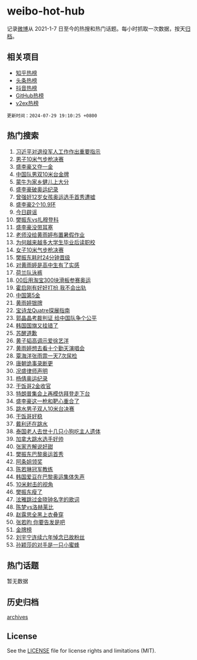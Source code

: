 # weibo-hot-hub

记录[微博](https://www.weibo.com)从 2021-1-7 日至今的热搜和热门话题。每小时抓取一次数据，按天[归档](archives)。

## 相关项目

- [知乎热榜](https://github.com/lonnyzhang423/zhihu-hot-hub)
- [头条热榜](https://github.com/lonnyzhang423/toutiao-hot-hub)
- [抖音热榜](https://github.com/lonnyzhang423/douyin-hot-hub)
- [GitHub热榜](https://github.com/lonnyzhang423/github-hot-hub)
- [v2ex热榜](https://github.com/lonnyzhang423/v2ex-hot-hub)


`更新时间：2024-07-29 19:10:25 +0800`

## 热门搜索

1. [习近平对退役军人工作作出重要指示](https://m.weibo.cn/search?containerid=100103type%3D1%26t%3D10%26q%3D%23%E4%B9%A0%E8%BF%91%E5%B9%B3%E5%AF%B9%E9%80%80%E5%BD%B9%E5%86%9B%E4%BA%BA%E5%B7%A5%E4%BD%9C%E4%BD%9C%E5%87%BA%E9%87%8D%E8%A6%81%E6%8C%87%E7%A4%BA%23&stream_entry_id=51&isnewpage=1&extparam=seat%3D1%26stream_entry_id%3D51%26c_type%3D51%26q%3D%2523%25E4%25B9%25A0%25E8%25BF%2591%25E5%25B9%25B3%25E5%25AF%25B9%25E9%2580%2580%25E5%25BD%25B9%25E5%2586%259B%25E4%25BA%25BA%25E5%25B7%25A5%25E4%25BD%259C%25E4%25BD%259C%25E5%2587%25BA%25E9%2587%258D%25E8%25A6%2581%25E6%258C%2587%25E7%25A4%25BA%2523%26cate%3D10103%26dgr%3D0%26pos%3D0%26filter_type%3Drealtimehot%26display_time%3D1722251424%26pre_seqid%3D172225142423101449372)
1. [男子10米气步枪决赛](https://m.weibo.cn/search?containerid=100103type%3D1%26t%3D10%26q%3D%23%E7%94%B7%E5%AD%9010%E7%B1%B3%E6%B0%94%E6%AD%A5%E6%9E%AA%E5%86%B3%E8%B5%9B%23&stream_entry_id=31&isnewpage=1&extparam=seat%3D1%26c_type%3D31%26cate%3D5001%26pos%3D0%26stream_entry_id%3D31%26realpos%3D1%26filter_type%3Drealtimehot%26q%3D%2523%25E7%2594%25B7%25E5%25AD%259010%25E7%25B1%25B3%25E6%25B0%2594%25E6%25AD%25A5%25E6%259E%25AA%25E5%2586%25B3%25E8%25B5%259B%2523%26flag%3D4%26dgr%3D0%26band_rank%3D1%26lcate%3D5001%26display_time%3D1722251424%26pre_seqid%3D172225142423101449372)
1. [盛李豪又夺一金](https://m.weibo.cn/search?containerid=100103type%3D1%26t%3D10%26q%3D%23%E7%9B%9B%E6%9D%8E%E8%B1%AA%E5%8F%88%E5%A4%BA%E4%B8%80%E9%87%91%23&stream_entry_id=31&isnewpage=1&extparam=seat%3D1%26c_type%3D31%26cate%3D5001%26pos%3D1%26stream_entry_id%3D31%26realpos%3D2%26filter_type%3Drealtimehot%26q%3D%2523%25E7%259B%259B%25E6%259D%258E%25E8%25B1%25AA%25E5%258F%2588%25E5%25A4%25BA%25E4%25B8%2580%25E9%2587%2591%2523%26flag%3D4%26dgr%3D0%26band_rank%3D2%26lcate%3D5001%26display_time%3D1722251424%26pre_seqid%3D172225142423101449372)
1. [中国队男双10米台金牌](https://m.weibo.cn/search?containerid=100103type%3D1%26t%3D10%26q%3D%23%E4%B8%AD%E5%9B%BD%E9%98%9F%E7%94%B7%E5%8F%8C10%E7%B1%B3%E5%8F%B0%E9%87%91%E7%89%8C%23&stream_entry_id=31&isnewpage=1&extparam=seat%3D1%26c_type%3D31%26cate%3D5001%26pos%3D2%26stream_entry_id%3D31%26realpos%3D3%26filter_type%3Drealtimehot%26q%3D%2523%25E4%25B8%25AD%25E5%259B%25BD%25E9%2598%259F%25E7%2594%25B7%25E5%258F%258C10%25E7%25B1%25B3%25E5%258F%25B0%25E9%2587%2591%25E7%2589%258C%2523%26flag%3D1%26dgr%3D0%26band_rank%3D3%26lcate%3D5001%26display_time%3D1722251424%26pre_seqid%3D172225142423101449372)
1. [蒙牛为家乡健儿上大分](https://m.weibo.cn/search?containerid=100103type%3D1%26t%3D10%26q%3D%23%E8%92%99%E7%89%9B%E4%B8%BA%E5%AE%B6%E4%B9%A1%E5%81%A5%E5%84%BF%E4%B8%8A%E5%A4%A7%E5%88%86%23&stream_entry_id=31&isnewpage=1&extparam=seat%3D1%26c_type%3D31%26topic_ad%3D1%26cate%3D5001%26pos%3D3%26stream_entry_id%3D31%26lcate%3D5001%26adid%3D248453%26q%3D%2523%25E8%2592%2599%25E7%2589%259B%25E4%25B8%25BA%25E5%25AE%25B6%25E4%25B9%25A1%25E5%2581%25A5%25E5%2584%25BF%25E4%25B8%258A%25E5%25A4%25A7%25E5%2588%2586%2523%26is_ad_pos%3D1%26dgr%3D0%26band_rank%3D4%26filter_type%3Drealtimehot%26display_time%3D1722251424%26pre_seqid%3D172225142423101449372)
1. [盛李豪破奥运纪录](https://m.weibo.cn/search?containerid=100103type%3D1%26t%3D10%26q%3D%23%E7%9B%9B%E6%9D%8E%E8%B1%AA%E7%A0%B4%E5%A5%A5%E8%BF%90%E7%BA%AA%E5%BD%95%23&stream_entry_id=31&isnewpage=1&extparam=seat%3D1%26c_type%3D31%26cate%3D5001%26pos%3D4%26stream_entry_id%3D31%26realpos%3D4%26filter_type%3Drealtimehot%26q%3D%2523%25E7%259B%259B%25E6%259D%258E%25E8%25B1%25AA%25E7%25A0%25B4%25E5%25A5%25A5%25E8%25BF%2590%25E7%25BA%25AA%25E5%25BD%2595%2523%26flag%3D1%26dgr%3D0%26band_rank%3D4%26lcate%3D5001%26display_time%3D1722251424%26pre_seqid%3D172225142423101449372)
1. [曾强奸12岁女孩奥运选手首秀遭嘘](https://m.weibo.cn/search?containerid=100103type%3D1%26t%3D10%26q%3D%23%E6%9B%BE%E5%BC%BA%E5%A5%B812%E5%B2%81%E5%A5%B3%E5%AD%A9%E5%A5%A5%E8%BF%90%E9%80%89%E6%89%8B%E9%A6%96%E7%A7%80%E9%81%AD%E5%98%98%23&stream_entry_id=31&isnewpage=1&extparam=seat%3D1%26c_type%3D31%26cate%3D5001%26pos%3D5%26stream_entry_id%3D31%26realpos%3D5%26filter_type%3Drealtimehot%26q%3D%2523%25E6%259B%25BE%25E5%25BC%25BA%25E5%25A5%25B812%25E5%25B2%2581%25E5%25A5%25B3%25E5%25AD%25A9%25E5%25A5%25A5%25E8%25BF%2590%25E9%2580%2589%25E6%2589%258B%25E9%25A6%2596%25E7%25A7%2580%25E9%2581%25AD%25E5%2598%2598%2523%26flag%3D1%26dgr%3D0%26band_rank%3D5%26lcate%3D5001%26display_time%3D1722251424%26pre_seqid%3D172225142423101449372)
1. [盛李豪2个10.9环](https://m.weibo.cn/search?containerid=100103type%3D1%26t%3D10%26q%3D%23%E7%9B%9B%E6%9D%8E%E8%B1%AA2%E4%B8%AA10.9%E7%8E%AF%23&stream_entry_id=31&isnewpage=1&extparam=seat%3D1%26c_type%3D31%26cate%3D5001%26pos%3D6%26stream_entry_id%3D31%26realpos%3D6%26filter_type%3Drealtimehot%26q%3D%2523%25E7%259B%259B%25E6%259D%258E%25E8%25B1%25AA2%25E4%25B8%25AA10.9%25E7%258E%25AF%2523%26flag%3D1%26dgr%3D0%26band_rank%3D6%26lcate%3D5001%26display_time%3D1722251424%26pre_seqid%3D172225142423101449372)
1. [今日辟谣](https://m.weibo.cn/search?containerid=100103type%3D1%26t%3D10%26q%3D%23%E4%BB%8A%E6%97%A5%E8%BE%9F%E8%B0%A3%23&stream_entry_id=31&isnewpage=1&extparam=seat%3D1%26c_type%3D31%26cate%3D5001%26pos%3D7%26stream_entry_id%3D31%26lcate%3D5001%26adid%3D248502%26q%3D%2523%25E4%25BB%258A%25E6%2597%25A5%25E8%25BE%259F%25E8%25B0%25A3%2523%26is_ad_pos%3D1%26dgr%3D0%26band_rank%3D7%26filter_type%3Drealtimehot%26display_time%3D1722251424%26pre_seqid%3D172225142423101449372)
1. [樊振东vs扎穆登科](https://m.weibo.cn/search?containerid=100103type%3D1%26t%3D10%26q%3D%23%E6%A8%8A%E6%8C%AF%E4%B8%9Cvs%E6%89%8E%E7%A9%86%E7%99%BB%E7%A7%91%23&stream_entry_id=31&isnewpage=1&extparam=seat%3D1%26c_type%3D31%26cate%3D5001%26pos%3D8%26stream_entry_id%3D31%26realpos%3D7%26filter_type%3Drealtimehot%26q%3D%2523%25E6%25A8%258A%25E6%258C%25AF%25E4%25B8%259Cvs%25E6%2589%258E%25E7%25A9%2586%25E7%2599%25BB%25E7%25A7%2591%2523%26flag%3D1%26dgr%3D0%26band_rank%3D7%26lcate%3D5001%26display_time%3D1722251424%26pre_seqid%3D172225142423101449372)
1. [盛李豪没带耳塞](https://m.weibo.cn/search?containerid=100103type%3D1%26t%3D10%26q%3D%23%E7%9B%9B%E6%9D%8E%E8%B1%AA%E6%B2%A1%E5%B8%A6%E8%80%B3%E5%A1%9E%23&stream_entry_id=31&isnewpage=1&extparam=seat%3D1%26c_type%3D31%26cate%3D5001%26pos%3D9%26stream_entry_id%3D31%26realpos%3D8%26filter_type%3Drealtimehot%26q%3D%2523%25E7%259B%259B%25E6%259D%258E%25E8%25B1%25AA%25E6%25B2%25A1%25E5%25B8%25A6%25E8%2580%25B3%25E5%25A1%259E%2523%26flag%3D1%26dgr%3D0%26band_rank%3D8%26lcate%3D5001%26display_time%3D1722251424%26pre_seqid%3D172225142423101449372)
1. [老师没给黄雨婷布置暑假作业](https://m.weibo.cn/search?containerid=100103type%3D1%26t%3D10%26q%3D%23%E8%80%81%E5%B8%88%E6%B2%A1%E7%BB%99%E9%BB%84%E9%9B%A8%E5%A9%B7%E5%B8%83%E7%BD%AE%E6%9A%91%E5%81%87%E4%BD%9C%E4%B8%9A%23&stream_entry_id=31&isnewpage=1&extparam=seat%3D1%26c_type%3D31%26cate%3D5001%26pos%3D10%26stream_entry_id%3D31%26realpos%3D9%26filter_type%3Drealtimehot%26q%3D%2523%25E8%2580%2581%25E5%25B8%2588%25E6%25B2%25A1%25E7%25BB%2599%25E9%25BB%2584%25E9%259B%25A8%25E5%25A9%25B7%25E5%25B8%2583%25E7%25BD%25AE%25E6%259A%2591%25E5%2581%2587%25E4%25BD%259C%25E4%25B8%259A%2523%26flag%3D1%26dgr%3D0%26band_rank%3D9%26lcate%3D5001%26display_time%3D1722251424%26pre_seqid%3D172225142423101449372)
1. [为何越来越多大学生毕业后读职校](https://m.weibo.cn/search?containerid=100103type%3D1%26t%3D10%26q%3D%23%E4%B8%BA%E4%BD%95%E8%B6%8A%E6%9D%A5%E8%B6%8A%E5%A4%9A%E5%A4%A7%E5%AD%A6%E7%94%9F%E6%AF%95%E4%B8%9A%E5%90%8E%E8%AF%BB%E8%81%8C%E6%A0%A1%23&stream_entry_id=31&isnewpage=1&extparam=seat%3D1%26c_type%3D31%26cate%3D5001%26pos%3D11%26stream_entry_id%3D31%26realpos%3D10%26filter_type%3Drealtimehot%26q%3D%2523%25E4%25B8%25BA%25E4%25BD%2595%25E8%25B6%258A%25E6%259D%25A5%25E8%25B6%258A%25E5%25A4%259A%25E5%25A4%25A7%25E5%25AD%25A6%25E7%2594%259F%25E6%25AF%2595%25E4%25B8%259A%25E5%2590%258E%25E8%25AF%25BB%25E8%2581%258C%25E6%25A0%25A1%2523%26flag%3D1%26dgr%3D0%26band_rank%3D10%26lcate%3D5001%26display_time%3D1722251424%26pre_seqid%3D172225142423101449372)
1. [女子10米气步枪决赛](https://m.weibo.cn/search?containerid=100103type%3D1%26t%3D10%26q%3D%23%E5%A5%B3%E5%AD%9010%E7%B1%B3%E6%B0%94%E6%AD%A5%E6%9E%AA%E5%86%B3%E8%B5%9B%23&stream_entry_id=31&isnewpage=1&extparam=seat%3D1%26c_type%3D31%26cate%3D5001%26pos%3D12%26stream_entry_id%3D31%26realpos%3D11%26filter_type%3Drealtimehot%26q%3D%2523%25E5%25A5%25B3%25E5%25AD%259010%25E7%25B1%25B3%25E6%25B0%2594%25E6%25AD%25A5%25E6%259E%25AA%25E5%2586%25B3%25E8%25B5%259B%2523%26flag%3D0%26dgr%3D0%26band_rank%3D11%26lcate%3D5001%26display_time%3D1722251424%26pre_seqid%3D172225142423101449372)
1. [樊振东耗时24分钟晋级](https://m.weibo.cn/search?containerid=100103type%3D1%26t%3D10%26q%3D%23%E6%A8%8A%E6%8C%AF%E4%B8%9C%E8%80%97%E6%97%B624%E5%88%86%E9%92%9F%E6%99%8B%E7%BA%A7%23&stream_entry_id=31&isnewpage=1&extparam=seat%3D1%26c_type%3D31%26cate%3D5001%26pos%3D13%26stream_entry_id%3D31%26realpos%3D12%26filter_type%3Drealtimehot%26q%3D%2523%25E6%25A8%258A%25E6%258C%25AF%25E4%25B8%259C%25E8%2580%2597%25E6%2597%25B624%25E5%2588%2586%25E9%2592%259F%25E6%2599%258B%25E7%25BA%25A7%2523%26flag%3D1%26dgr%3D0%26band_rank%3D12%26lcate%3D5001%26display_time%3D1722251424%26pre_seqid%3D172225142423101449372)
1. [对黄雨婷是高中生有了实感](https://m.weibo.cn/search?containerid=100103type%3D1%26t%3D10%26q%3D%23%E5%AF%B9%E9%BB%84%E9%9B%A8%E5%A9%B7%E6%98%AF%E9%AB%98%E4%B8%AD%E7%94%9F%E6%9C%89%E4%BA%86%E5%AE%9E%E6%84%9F%23&stream_entry_id=31&isnewpage=1&extparam=seat%3D1%26c_type%3D31%26cate%3D5001%26pos%3D14%26stream_entry_id%3D31%26realpos%3D13%26filter_type%3Drealtimehot%26q%3D%2523%25E5%25AF%25B9%25E9%25BB%2584%25E9%259B%25A8%25E5%25A9%25B7%25E6%2598%25AF%25E9%25AB%2598%25E4%25B8%25AD%25E7%2594%259F%25E6%259C%2589%25E4%25BA%2586%25E5%25AE%259E%25E6%2584%259F%2523%26flag%3D1%26dgr%3D0%26band_rank%3D13%26lcate%3D5001%26display_time%3D1722251424%26pre_seqid%3D172225142423101449372)
1. [荷兰队泳裤](https://m.weibo.cn/search?containerid=100103type%3D1%26t%3D10%26q%3D%E8%8D%B7%E5%85%B0%E9%98%9F%E6%B3%B3%E8%A3%A4&stream_entry_id=31&isnewpage=1&extparam=seat%3D1%26c_type%3D31%26cate%3D5001%26pos%3D15%26stream_entry_id%3D31%26realpos%3D14%26filter_type%3Drealtimehot%26q%3D%25E8%258D%25B7%25E5%2585%25B0%25E9%2598%259F%25E6%25B3%25B3%25E8%25A3%25A4%26flag%3D2%26dgr%3D0%26band_rank%3D14%26lcate%3D5001%26display_time%3D1722251424%26pre_seqid%3D172225142423101449372)
1. [00后用淘宝300块滑板参赛奥运](https://m.weibo.cn/search?containerid=100103type%3D1%26t%3D10%26q%3D%2300%E5%90%8E%E7%94%A8%E6%B7%98%E5%AE%9D300%E5%9D%97%E6%BB%91%E6%9D%BF%E5%8F%82%E8%B5%9B%E5%A5%A5%E8%BF%90%23&stream_entry_id=31&isnewpage=1&extparam=seat%3D1%26c_type%3D31%26cate%3D5001%26filter_type%3Drealtimehot%26pos%3D16%26flag%3D0%26realpos%3D15%26band_rank%3D15%26q%3D%252300%25E5%2590%258E%25E7%2594%25A8%25E6%25B7%2598%25E5%25AE%259D300%25E5%259D%2597%25E6%25BB%2591%25E6%259D%25BF%25E5%258F%2582%25E8%25B5%259B%25E5%25A5%25A5%25E8%25BF%2590%2523%26stream_entry_id%3D31%26dgr%3D0%26adid%3D248543%26lcate%3D5001%26display_time%3D1722251424%26pre_seqid%3D172225142423101449372)
1. [霍启刚有好好打扮 我不会出轨](https://m.weibo.cn/search?containerid=100103type%3D1%26t%3D10%26q%3D%E9%9C%8D%E5%90%AF%E5%88%9A%E6%9C%89%E5%A5%BD%E5%A5%BD%E6%89%93%E6%89%AE+%E6%88%91%E4%B8%8D%E4%BC%9A%E5%87%BA%E8%BD%A8&stream_entry_id=31&isnewpage=1&extparam=seat%3D1%26c_type%3D31%26cate%3D5001%26pos%3D17%26stream_entry_id%3D31%26realpos%3D16%26filter_type%3Drealtimehot%26q%3D%25E9%259C%258D%25E5%2590%25AF%25E5%2588%259A%25E6%259C%2589%25E5%25A5%25BD%25E5%25A5%25BD%25E6%2589%2593%25E6%2589%25AE%2520%25E6%2588%2591%25E4%25B8%258D%25E4%25BC%259A%25E5%2587%25BA%25E8%25BD%25A8%26flag%3D2%26dgr%3D0%26band_rank%3D16%26lcate%3D5001%26display_time%3D1722251424%26pre_seqid%3D172225142423101449372)
1. [中国第5金](https://m.weibo.cn/search?containerid=100103type%3D1%26t%3D10%26q%3D%23%E4%B8%AD%E5%9B%BD%E7%AC%AC5%E9%87%91%23&stream_entry_id=31&isnewpage=1&extparam=seat%3D1%26c_type%3D31%26cate%3D5001%26pos%3D18%26stream_entry_id%3D31%26realpos%3D17%26filter_type%3Drealtimehot%26q%3D%2523%25E4%25B8%25AD%25E5%259B%25BD%25E7%25AC%25AC5%25E9%2587%2591%2523%26flag%3D1%26dgr%3D0%26band_rank%3D17%26lcate%3D5001%26display_time%3D1722251424%26pre_seqid%3D172225142423101449372)
1. [黄雨婷银牌](https://m.weibo.cn/search?containerid=100103type%3D1%26t%3D10%26q%3D%23%E9%BB%84%E9%9B%A8%E5%A9%B7%E9%93%B6%E7%89%8C%23&stream_entry_id=31&isnewpage=1&extparam=seat%3D1%26c_type%3D31%26cate%3D5001%26pos%3D19%26stream_entry_id%3D31%26realpos%3D18%26filter_type%3Drealtimehot%26q%3D%2523%25E9%25BB%2584%25E9%259B%25A8%25E5%25A9%25B7%25E9%2593%25B6%25E7%2589%258C%2523%26flag%3D0%26dgr%3D0%26band_rank%3D18%26lcate%3D5001%26display_time%3D1722251424%26pre_seqid%3D172225142423101449372)
1. [宝诗龙Quatre探展指南](https://m.weibo.cn/search?containerid=100103type%3D1%26t%3D10%26q%3D%23%E5%AE%9D%E8%AF%97%E9%BE%99Quatre%E6%8E%A2%E5%B1%95%E6%8C%87%E5%8D%97%23&stream_entry_id=31&isnewpage=1&extparam=seat%3D1%26c_type%3D31%26cate%3D5001%26filter_type%3Drealtimehot%26pos%3D20%26flag%3D0%26realpos%3D19%26band_rank%3D19%26q%3D%2523%25E5%25AE%259D%25E8%25AF%2597%25E9%25BE%2599Quatre%25E6%258E%25A2%25E5%25B1%2595%25E6%258C%2587%25E5%258D%2597%2523%26stream_entry_id%3D31%26dgr%3D0%26adid%3D246822%26lcate%3D5001%26display_time%3D1722251424%26pre_seqid%3D172225142423101449372)
1. [郭晶晶考裁判证 给中国队争个公平](https://m.weibo.cn/search?containerid=100103type%3D1%26t%3D10%26q%3D%E9%83%AD%E6%99%B6%E6%99%B6%E8%80%83%E8%A3%81%E5%88%A4%E8%AF%81+%E7%BB%99%E4%B8%AD%E5%9B%BD%E9%98%9F%E4%BA%89%E4%B8%AA%E5%85%AC%E5%B9%B3&stream_entry_id=31&isnewpage=1&extparam=seat%3D1%26c_type%3D31%26cate%3D5001%26pos%3D21%26stream_entry_id%3D31%26realpos%3D20%26filter_type%3Drealtimehot%26q%3D%25E9%2583%25AD%25E6%2599%25B6%25E6%2599%25B6%25E8%2580%2583%25E8%25A3%2581%25E5%2588%25A4%25E8%25AF%2581%2520%25E7%25BB%2599%25E4%25B8%25AD%25E5%259B%25BD%25E9%2598%259F%25E4%25BA%2589%25E4%25B8%25AA%25E5%2585%25AC%25E5%25B9%25B3%26flag%3D2%26dgr%3D0%26band_rank%3D20%26lcate%3D5001%26display_time%3D1722251424%26pre_seqid%3D172225142423101449372)
1. [韩国国旗又挂错了](https://m.weibo.cn/search?containerid=100103type%3D1%26t%3D10%26q%3D%23%E9%9F%A9%E5%9B%BD%E5%9B%BD%E6%97%97%E5%8F%88%E6%8C%82%E9%94%99%E4%BA%86%23&stream_entry_id=31&isnewpage=1&extparam=seat%3D1%26c_type%3D31%26cate%3D5001%26pos%3D22%26stream_entry_id%3D31%26realpos%3D21%26filter_type%3Drealtimehot%26q%3D%2523%25E9%259F%25A9%25E5%259B%25BD%25E5%259B%25BD%25E6%2597%2597%25E5%258F%2588%25E6%258C%2582%25E9%2594%2599%25E4%25BA%2586%2523%26flag%3D0%26dgr%3D0%26band_rank%3D21%26lcate%3D5001%26display_time%3D1722251424%26pre_seqid%3D172225142423101449372)
1. [苏醒道歉](https://m.weibo.cn/search?containerid=100103type%3D1%26t%3D10%26q%3D%23%E8%8B%8F%E9%86%92%E9%81%93%E6%AD%89%23&stream_entry_id=31&isnewpage=1&extparam=seat%3D1%26c_type%3D31%26cate%3D5001%26pos%3D23%26stream_entry_id%3D31%26realpos%3D22%26filter_type%3Drealtimehot%26q%3D%2523%25E8%258B%258F%25E9%2586%2592%25E9%2581%2593%25E6%25AD%2589%2523%26flag%3D2%26dgr%3D0%26band_rank%3D22%26lcate%3D5001%26display_time%3D1722251424%26pre_seqid%3D172225142423101449372)
1. [黄子韬高调示爱徐艺洋](https://m.weibo.cn/search?containerid=100103type%3D1%26t%3D10%26q%3D%E9%BB%84%E5%AD%90%E9%9F%AC%E9%AB%98%E8%B0%83%E7%A4%BA%E7%88%B1%E5%BE%90%E8%89%BA%E6%B4%8B&stream_entry_id=31&isnewpage=1&extparam=seat%3D1%26c_type%3D31%26cate%3D5001%26pos%3D24%26stream_entry_id%3D31%26realpos%3D23%26filter_type%3Drealtimehot%26q%3D%25E9%25BB%2584%25E5%25AD%2590%25E9%259F%25AC%25E9%25AB%2598%25E8%25B0%2583%25E7%25A4%25BA%25E7%2588%25B1%25E5%25BE%2590%25E8%2589%25BA%25E6%25B4%258B%26flag%3D1%26dgr%3D0%26band_rank%3D23%26lcate%3D5001%26display_time%3D1722251424%26pre_seqid%3D172225142423101449372)
1. [黄雨婷想去看十个勤天演唱会](https://m.weibo.cn/search?containerid=100103type%3D1%26t%3D10%26q%3D%23%E9%BB%84%E9%9B%A8%E5%A9%B7%E6%83%B3%E5%8E%BB%E7%9C%8B%E5%8D%81%E4%B8%AA%E5%8B%A4%E5%A4%A9%E6%BC%94%E5%94%B1%E4%BC%9A%23&stream_entry_id=31&isnewpage=1&extparam=seat%3D1%26c_type%3D31%26cate%3D5001%26pos%3D25%26stream_entry_id%3D31%26realpos%3D24%26filter_type%3Drealtimehot%26q%3D%2523%25E9%25BB%2584%25E9%259B%25A8%25E5%25A9%25B7%25E6%2583%25B3%25E5%258E%25BB%25E7%259C%258B%25E5%258D%2581%25E4%25B8%25AA%25E5%258B%25A4%25E5%25A4%25A9%25E6%25BC%2594%25E5%2594%25B1%25E4%25BC%259A%2523%26flag%3D1%26dgr%3D0%26band_rank%3D24%26lcate%3D5001%26display_time%3D1722251424%26pre_seqid%3D172225142423101449372)
1. [覃海洋张雨霏一天7次尿检](https://m.weibo.cn/search?containerid=100103type%3D1%26t%3D10%26q%3D%23%E8%A6%83%E6%B5%B7%E6%B4%8B%E5%BC%A0%E9%9B%A8%E9%9C%8F%E4%B8%80%E5%A4%A97%E6%AC%A1%E5%B0%BF%E6%A3%80%23&stream_entry_id=31&isnewpage=1&extparam=seat%3D1%26c_type%3D31%26cate%3D5001%26pos%3D26%26stream_entry_id%3D31%26realpos%3D25%26filter_type%3Drealtimehot%26q%3D%2523%25E8%25A6%2583%25E6%25B5%25B7%25E6%25B4%258B%25E5%25BC%25A0%25E9%259B%25A8%25E9%259C%258F%25E4%25B8%2580%25E5%25A4%25A97%25E6%25AC%25A1%25E5%25B0%25BF%25E6%25A3%2580%2523%26flag%3D0%26dgr%3D0%26band_rank%3D25%26lcate%3D5001%26display_time%3D1722251424%26pre_seqid%3D172225142423101449372)
1. [唐朝诡事录断更](https://m.weibo.cn/search?containerid=100103type%3D1%26t%3D10%26q%3D%E5%94%90%E6%9C%9D%E8%AF%A1%E4%BA%8B%E5%BD%95%E6%96%AD%E6%9B%B4&stream_entry_id=31&isnewpage=1&extparam=seat%3D1%26c_type%3D31%26cate%3D5001%26pos%3D27%26stream_entry_id%3D31%26realpos%3D26%26filter_type%3Drealtimehot%26q%3D%25E5%2594%2590%25E6%259C%259D%25E8%25AF%25A1%25E4%25BA%258B%25E5%25BD%2595%25E6%2596%25AD%25E6%259B%25B4%26flag%3D1%26dgr%3D0%26band_rank%3D26%26lcate%3D5001%26display_time%3D1722251424%26pre_seqid%3D172225142423101449372)
1. [况盛律师声明](https://m.weibo.cn/search?containerid=100103type%3D1%26t%3D10%26q%3D%23%E5%86%B5%E7%9B%9B%E5%BE%8B%E5%B8%88%E5%A3%B0%E6%98%8E%23&stream_entry_id=31&isnewpage=1&extparam=seat%3D1%26c_type%3D31%26cate%3D5001%26pos%3D28%26stream_entry_id%3D31%26realpos%3D27%26filter_type%3Drealtimehot%26q%3D%2523%25E5%2586%25B5%25E7%259B%259B%25E5%25BE%258B%25E5%25B8%2588%25E5%25A3%25B0%25E6%2598%258E%2523%26flag%3D1%26dgr%3D0%26band_rank%3D27%26lcate%3D5001%26display_time%3D1722251424%26pre_seqid%3D172225142423101449372)
1. [杨倩奥运纪录](https://m.weibo.cn/search?containerid=100103type%3D1%26t%3D10%26q%3D%23%E6%9D%A8%E5%80%A9%E5%A5%A5%E8%BF%90%E7%BA%AA%E5%BD%95%23&stream_entry_id=31&isnewpage=1&extparam=seat%3D1%26c_type%3D31%26cate%3D5001%26pos%3D29%26stream_entry_id%3D31%26realpos%3D28%26filter_type%3Drealtimehot%26q%3D%2523%25E6%259D%25A8%25E5%2580%25A9%25E5%25A5%25A5%25E8%25BF%2590%25E7%25BA%25AA%25E5%25BD%2595%2523%26flag%3D0%26dgr%3D0%26band_rank%3D28%26lcate%3D5001%26display_time%3D1722251424%26pre_seqid%3D172225142423101449372)
1. [干饭哥2金收官](https://m.weibo.cn/search?containerid=100103type%3D1%26t%3D10%26q%3D%23%E5%B9%B2%E9%A5%AD%E5%93%A52%E9%87%91%E6%94%B6%E5%AE%98%23&stream_entry_id=31&isnewpage=1&extparam=seat%3D1%26c_type%3D31%26cate%3D5001%26pos%3D30%26stream_entry_id%3D31%26realpos%3D29%26filter_type%3Drealtimehot%26q%3D%2523%25E5%25B9%25B2%25E9%25A5%25AD%25E5%2593%25A52%25E9%2587%2591%25E6%2594%25B6%25E5%25AE%2598%2523%26flag%3D1%26dgr%3D0%26band_rank%3D29%26lcate%3D5001%26display_time%3D1722251424%26pre_seqid%3D172225142423101449372)
1. [特朗普集会上再模仿拜登走下台](https://m.weibo.cn/search?containerid=100103type%3D1%26t%3D10%26q%3D%23%E7%89%B9%E6%9C%97%E6%99%AE%E9%9B%86%E4%BC%9A%E4%B8%8A%E5%86%8D%E6%A8%A1%E4%BB%BF%E6%8B%9C%E7%99%BB%E8%B5%B0%E4%B8%8B%E5%8F%B0%23&stream_entry_id=31&isnewpage=1&extparam=seat%3D1%26c_type%3D31%26cate%3D5001%26pos%3D31%26stream_entry_id%3D31%26realpos%3D30%26filter_type%3Drealtimehot%26q%3D%2523%25E7%2589%25B9%25E6%259C%2597%25E6%2599%25AE%25E9%259B%2586%25E4%25BC%259A%25E4%25B8%258A%25E5%2586%258D%25E6%25A8%25A1%25E4%25BB%25BF%25E6%258B%259C%25E7%2599%25BB%25E8%25B5%25B0%25E4%25B8%258B%25E5%258F%25B0%2523%26flag%3D1%26dgr%3D0%26band_rank%3D30%26lcate%3D5001%26display_time%3D1722251424%26pre_seqid%3D172225142423101449372)
1. [盛李豪这一枪和靶心重合了](https://m.weibo.cn/search?containerid=100103type%3D1%26t%3D10%26q%3D%23%E7%9B%9B%E6%9D%8E%E8%B1%AA%E8%BF%99%E4%B8%80%E6%9E%AA%E5%92%8C%E9%9D%B6%E5%BF%83%E9%87%8D%E5%90%88%E4%BA%86%23&stream_entry_id=31&isnewpage=1&extparam=seat%3D1%26c_type%3D31%26cate%3D5001%26pos%3D32%26stream_entry_id%3D31%26realpos%3D31%26filter_type%3Drealtimehot%26q%3D%2523%25E7%259B%259B%25E6%259D%258E%25E8%25B1%25AA%25E8%25BF%2599%25E4%25B8%2580%25E6%259E%25AA%25E5%2592%258C%25E9%259D%25B6%25E5%25BF%2583%25E9%2587%258D%25E5%2590%2588%25E4%25BA%2586%2523%26flag%3D1%26dgr%3D0%26band_rank%3D31%26lcate%3D5001%26display_time%3D1722251424%26pre_seqid%3D172225142423101449372)
1. [跳水男子双人10米台决赛](https://m.weibo.cn/search?containerid=100103type%3D1%26t%3D10%26q%3D%23%E8%B7%B3%E6%B0%B4%E7%94%B7%E5%AD%90%E5%8F%8C%E4%BA%BA10%E7%B1%B3%E5%8F%B0%E5%86%B3%E8%B5%9B%23&stream_entry_id=31&isnewpage=1&extparam=seat%3D1%26c_type%3D31%26cate%3D5001%26pos%3D33%26stream_entry_id%3D31%26realpos%3D32%26filter_type%3Drealtimehot%26q%3D%2523%25E8%25B7%25B3%25E6%25B0%25B4%25E7%2594%25B7%25E5%25AD%2590%25E5%258F%258C%25E4%25BA%25BA10%25E7%25B1%25B3%25E5%258F%25B0%25E5%2586%25B3%25E8%25B5%259B%2523%26flag%3D0%26dgr%3D0%26band_rank%3D32%26lcate%3D5001%26display_time%3D1722251424%26pre_seqid%3D172225142423101449372)
1. [干饭哥好稳](https://m.weibo.cn/search?containerid=100103type%3D1%26t%3D10%26q%3D%23%E5%B9%B2%E9%A5%AD%E5%93%A5%E5%A5%BD%E7%A8%B3%23&stream_entry_id=31&isnewpage=1&extparam=seat%3D1%26c_type%3D31%26cate%3D5001%26pos%3D34%26stream_entry_id%3D31%26realpos%3D33%26filter_type%3Drealtimehot%26q%3D%2523%25E5%25B9%25B2%25E9%25A5%25AD%25E5%2593%25A5%25E5%25A5%25BD%25E7%25A8%25B3%2523%26flag%3D1%26dgr%3D0%26band_rank%3D33%26lcate%3D5001%26display_time%3D1722251424%26pre_seqid%3D172225142423101449372)
1. [戴利还在跳水](https://m.weibo.cn/search?containerid=100103type%3D1%26t%3D10%26q%3D%23%E6%88%B4%E5%88%A9%E8%BF%98%E5%9C%A8%E8%B7%B3%E6%B0%B4%23&stream_entry_id=31&isnewpage=1&extparam=seat%3D1%26c_type%3D31%26cate%3D5001%26pos%3D35%26stream_entry_id%3D31%26realpos%3D34%26filter_type%3Drealtimehot%26q%3D%2523%25E6%2588%25B4%25E5%2588%25A9%25E8%25BF%2598%25E5%259C%25A8%25E8%25B7%25B3%25E6%25B0%25B4%2523%26flag%3D0%26dgr%3D0%26band_rank%3D34%26lcate%3D5001%26display_time%3D1722251424%26pre_seqid%3D172225142423101449372)
1. [泰国老人去世十几只小狗吃主人遗体](https://m.weibo.cn/search?containerid=100103type%3D1%26t%3D10%26q%3D%23%E6%B3%B0%E5%9B%BD%E8%80%81%E4%BA%BA%E5%8E%BB%E4%B8%96%E5%8D%81%E5%87%A0%E5%8F%AA%E5%B0%8F%E7%8B%97%E5%90%83%E4%B8%BB%E4%BA%BA%E9%81%97%E4%BD%93%23&stream_entry_id=31&isnewpage=1&extparam=seat%3D1%26c_type%3D31%26cate%3D5001%26pos%3D36%26stream_entry_id%3D31%26realpos%3D35%26filter_type%3Drealtimehot%26q%3D%2523%25E6%25B3%25B0%25E5%259B%25BD%25E8%2580%2581%25E4%25BA%25BA%25E5%258E%25BB%25E4%25B8%2596%25E5%258D%2581%25E5%2587%25A0%25E5%258F%25AA%25E5%25B0%258F%25E7%258B%2597%25E5%2590%2583%25E4%25B8%25BB%25E4%25BA%25BA%25E9%2581%2597%25E4%25BD%2593%2523%26flag%3D0%26dgr%3D0%26band_rank%3D35%26lcate%3D5001%26display_time%3D1722251424%26pre_seqid%3D172225142423101449372)
1. [加拿大跳水选手好帅](https://m.weibo.cn/search?containerid=100103type%3D1%26t%3D10%26q%3D%E5%8A%A0%E6%8B%BF%E5%A4%A7%E8%B7%B3%E6%B0%B4%E9%80%89%E6%89%8B%E5%A5%BD%E5%B8%85&stream_entry_id=31&isnewpage=1&extparam=seat%3D1%26c_type%3D31%26cate%3D5001%26pos%3D37%26stream_entry_id%3D31%26realpos%3D36%26filter_type%3Drealtimehot%26q%3D%25E5%258A%25A0%25E6%258B%25BF%25E5%25A4%25A7%25E8%25B7%25B3%25E6%25B0%25B4%25E9%2580%2589%25E6%2589%258B%25E5%25A5%25BD%25E5%25B8%2585%26flag%3D1%26dgr%3D0%26band_rank%3D36%26lcate%3D5001%26display_time%3D1722251424%26pre_seqid%3D172225142423101449372)
1. [张家齐解说好甜](https://m.weibo.cn/search?containerid=100103type%3D1%26t%3D10%26q%3D%23%E5%BC%A0%E5%AE%B6%E9%BD%90%E8%A7%A3%E8%AF%B4%E5%A5%BD%E7%94%9C%23&stream_entry_id=31&isnewpage=1&extparam=seat%3D1%26c_type%3D31%26cate%3D5001%26pos%3D38%26stream_entry_id%3D31%26realpos%3D37%26filter_type%3Drealtimehot%26q%3D%2523%25E5%25BC%25A0%25E5%25AE%25B6%25E9%25BD%2590%25E8%25A7%25A3%25E8%25AF%25B4%25E5%25A5%25BD%25E7%2594%259C%2523%26flag%3D0%26dgr%3D0%26band_rank%3D37%26lcate%3D5001%26display_time%3D1722251424%26pre_seqid%3D172225142423101449372)
1. [樊振东巴黎奥运首秀](https://m.weibo.cn/search?containerid=100103type%3D1%26t%3D10%26q%3D%23%E6%A8%8A%E6%8C%AF%E4%B8%9C%E5%B7%B4%E9%BB%8E%E5%A5%A5%E8%BF%90%E9%A6%96%E7%A7%80%23&stream_entry_id=31&isnewpage=1&extparam=seat%3D1%26c_type%3D31%26cate%3D5001%26pos%3D39%26stream_entry_id%3D31%26realpos%3D38%26filter_type%3Drealtimehot%26q%3D%2523%25E6%25A8%258A%25E6%258C%25AF%25E4%25B8%259C%25E5%25B7%25B4%25E9%25BB%258E%25E5%25A5%25A5%25E8%25BF%2590%25E9%25A6%2596%25E7%25A7%2580%2523%26flag%3D0%26dgr%3D0%26band_rank%3D38%26lcate%3D5001%26display_time%3D1722251424%26pre_seqid%3D172225142423101449372)
1. [阿条姐领奖](https://m.weibo.cn/search?containerid=100103type%3D1%26t%3D10%26q%3D%23%E9%98%BF%E6%9D%A1%E5%A7%90%E9%A2%86%E5%A5%96%23&stream_entry_id=31&isnewpage=1&extparam=seat%3D1%26c_type%3D31%26cate%3D5001%26pos%3D40%26stream_entry_id%3D31%26realpos%3D39%26filter_type%3Drealtimehot%26q%3D%2523%25E9%2598%25BF%25E6%259D%25A1%25E5%25A7%2590%25E9%25A2%2586%25E5%25A5%2596%2523%26flag%3D1%26dgr%3D0%26band_rank%3D39%26lcate%3D5001%26display_time%3D1722251424%26pre_seqid%3D172225142423101449372)
1. [陈若琳冠军教练](https://m.weibo.cn/search?containerid=100103type%3D1%26t%3D10%26q%3D%23%E9%99%88%E8%8B%A5%E7%90%B3%E5%86%A0%E5%86%9B%E6%95%99%E7%BB%83%23&stream_entry_id=31&isnewpage=1&extparam=seat%3D1%26c_type%3D31%26cate%3D5001%26pos%3D41%26stream_entry_id%3D31%26realpos%3D40%26filter_type%3Drealtimehot%26q%3D%2523%25E9%2599%2588%25E8%258B%25A5%25E7%2590%25B3%25E5%2586%25A0%25E5%2586%259B%25E6%2595%2599%25E7%25BB%2583%2523%26flag%3D1%26dgr%3D0%26band_rank%3D40%26lcate%3D5001%26display_time%3D1722251424%26pre_seqid%3D172225142423101449372)
1. [韩国爱豆在巴黎奥运集体失声](https://m.weibo.cn/search?containerid=100103type%3D1%26t%3D10%26q%3D%23%E9%9F%A9%E5%9B%BD%E7%88%B1%E8%B1%86%E5%9C%A8%E5%B7%B4%E9%BB%8E%E5%A5%A5%E8%BF%90%E9%9B%86%E4%BD%93%E5%A4%B1%E5%A3%B0%23&stream_entry_id=31&isnewpage=1&extparam=seat%3D1%26c_type%3D31%26cate%3D5001%26pos%3D42%26stream_entry_id%3D31%26realpos%3D41%26filter_type%3Drealtimehot%26q%3D%2523%25E9%259F%25A9%25E5%259B%25BD%25E7%2588%25B1%25E8%25B1%2586%25E5%259C%25A8%25E5%25B7%25B4%25E9%25BB%258E%25E5%25A5%25A5%25E8%25BF%2590%25E9%259B%2586%25E4%25BD%2593%25E5%25A4%25B1%25E5%25A3%25B0%2523%26flag%3D0%26dgr%3D0%26band_rank%3D41%26lcate%3D5001%26display_time%3D1722251424%26pre_seqid%3D172225142423101449372)
1. [10米射击的视角](https://m.weibo.cn/search?containerid=100103type%3D1%26t%3D10%26q%3D%2310%E7%B1%B3%E5%B0%84%E5%87%BB%E7%9A%84%E8%A7%86%E8%A7%92%23&stream_entry_id=31&isnewpage=1&extparam=seat%3D1%26c_type%3D31%26cate%3D5001%26pos%3D43%26stream_entry_id%3D31%26realpos%3D42%26filter_type%3Drealtimehot%26q%3D%252310%25E7%25B1%25B3%25E5%25B0%2584%25E5%2587%25BB%25E7%259A%2584%25E8%25A7%2586%25E8%25A7%2592%2523%26flag%3D1%26dgr%3D0%26band_rank%3D42%26lcate%3D5001%26display_time%3D1722251424%26pre_seqid%3D172225142423101449372)
1. [樊振东瘦了](https://m.weibo.cn/search?containerid=100103type%3D1%26t%3D10%26q%3D%E6%A8%8A%E6%8C%AF%E4%B8%9C%E7%98%A6%E4%BA%86&stream_entry_id=31&isnewpage=1&extparam=seat%3D1%26c_type%3D31%26cate%3D5001%26pos%3D44%26stream_entry_id%3D31%26realpos%3D43%26filter_type%3Drealtimehot%26q%3D%25E6%25A8%258A%25E6%258C%25AF%25E4%25B8%259C%25E7%2598%25A6%25E4%25BA%2586%26flag%3D1%26dgr%3D0%26band_rank%3D43%26lcate%3D5001%26display_time%3D1722251424%26pre_seqid%3D172225142423101449372)
1. [泫雅跳过金晓钟名字的歌词](https://m.weibo.cn/search?containerid=100103type%3D1%26t%3D10%26q%3D%23%E6%B3%AB%E9%9B%85%E8%B7%B3%E8%BF%87%E9%87%91%E6%99%93%E9%92%9F%E5%90%8D%E5%AD%97%E7%9A%84%E6%AD%8C%E8%AF%8D%23&stream_entry_id=31&isnewpage=1&extparam=seat%3D1%26c_type%3D31%26cate%3D5001%26pos%3D45%26stream_entry_id%3D31%26realpos%3D44%26filter_type%3Drealtimehot%26q%3D%2523%25E6%25B3%25AB%25E9%259B%2585%25E8%25B7%25B3%25E8%25BF%2587%25E9%2587%2591%25E6%2599%2593%25E9%2592%259F%25E5%2590%258D%25E5%25AD%2597%25E7%259A%2584%25E6%25AD%258C%25E8%25AF%258D%2523%26flag%3D1%26dgr%3D0%26band_rank%3D44%26lcate%3D5001%26display_time%3D1722251424%26pre_seqid%3D172225142423101449372)
1. [陈梦vs洛赫莱比](https://m.weibo.cn/search?containerid=100103type%3D1%26t%3D10%26q%3D%23%E9%99%88%E6%A2%A6vs%E6%B4%9B%E8%B5%AB%E8%8E%B1%E6%AF%94%23&stream_entry_id=31&isnewpage=1&extparam=seat%3D1%26c_type%3D31%26cate%3D5001%26pos%3D46%26stream_entry_id%3D31%26realpos%3D45%26filter_type%3Drealtimehot%26q%3D%2523%25E9%2599%2588%25E6%25A2%25A6vs%25E6%25B4%259B%25E8%25B5%25AB%25E8%258E%25B1%25E6%25AF%2594%2523%26flag%3D1%26dgr%3D0%26band_rank%3D45%26lcate%3D5001%26display_time%3D1722251424%26pre_seqid%3D172225142423101449372)
1. [赵露思全黑上衣叠穿](https://m.weibo.cn/search?containerid=100103type%3D1%26t%3D10%26q%3D%23%E8%B5%B5%E9%9C%B2%E6%80%9D%E5%85%A8%E9%BB%91%E4%B8%8A%E8%A1%A3%E5%8F%A0%E7%A9%BF%23&stream_entry_id=31&isnewpage=1&extparam=seat%3D1%26c_type%3D31%26cate%3D5001%26pos%3D47%26stream_entry_id%3D31%26realpos%3D46%26filter_type%3Drealtimehot%26q%3D%2523%25E8%25B5%25B5%25E9%259C%25B2%25E6%2580%259D%25E5%2585%25A8%25E9%25BB%2591%25E4%25B8%258A%25E8%25A1%25A3%25E5%258F%25A0%25E7%25A9%25BF%2523%26flag%3D0%26dgr%3D0%26band_rank%3D46%26lcate%3D5001%26display_time%3D1722251424%26pre_seqid%3D172225142423101449372)
1. [张若昀 你要告发是吧](https://m.weibo.cn/search?containerid=100103type%3D1%26t%3D10%26q%3D%E5%BC%A0%E8%8B%A5%E6%98%80+%E4%BD%A0%E8%A6%81%E5%91%8A%E5%8F%91%E6%98%AF%E5%90%A7&stream_entry_id=31&isnewpage=1&extparam=seat%3D1%26c_type%3D31%26cate%3D5001%26pos%3D48%26stream_entry_id%3D31%26realpos%3D47%26filter_type%3Drealtimehot%26q%3D%25E5%25BC%25A0%25E8%258B%25A5%25E6%2598%2580%2520%25E4%25BD%25A0%25E8%25A6%2581%25E5%2591%258A%25E5%258F%2591%25E6%2598%25AF%25E5%2590%25A7%26flag%3D1%26dgr%3D0%26band_rank%3D47%26lcate%3D5001%26display_time%3D1722251424%26pre_seqid%3D172225142423101449372)
1. [金牌榜](https://m.weibo.cn/search?containerid=100103type%3D1%26t%3D10%26q%3D%E9%87%91%E7%89%8C%E6%A6%9C&stream_entry_id=31&isnewpage=1&extparam=seat%3D1%26c_type%3D31%26cate%3D5001%26pos%3D49%26stream_entry_id%3D31%26realpos%3D48%26filter_type%3Drealtimehot%26q%3D%25E9%2587%2591%25E7%2589%258C%25E6%25A6%259C%26flag%3D1%26dgr%3D0%26band_rank%3D48%26lcate%3D5001%26display_time%3D1722251424%26pre_seqid%3D172225142423101449372)
1. [刘宇宁连续六年悼念已故粉丝](https://m.weibo.cn/search?containerid=100103type%3D1%26t%3D10%26q%3D%23%E5%88%98%E5%AE%87%E5%AE%81%E8%BF%9E%E7%BB%AD%E5%85%AD%E5%B9%B4%E6%82%BC%E5%BF%B5%E5%B7%B2%E6%95%85%E7%B2%89%E4%B8%9D%23&stream_entry_id=31&isnewpage=1&extparam=seat%3D1%26c_type%3D31%26cate%3D5001%26pos%3D50%26stream_entry_id%3D31%26realpos%3D49%26filter_type%3Drealtimehot%26q%3D%2523%25E5%2588%2598%25E5%25AE%2587%25E5%25AE%2581%25E8%25BF%259E%25E7%25BB%25AD%25E5%2585%25AD%25E5%25B9%25B4%25E6%2582%25BC%25E5%25BF%25B5%25E5%25B7%25B2%25E6%2595%2585%25E7%25B2%2589%25E4%25B8%259D%2523%26flag%3D1%26dgr%3D0%26band_rank%3D49%26lcate%3D5001%26display_time%3D1722251424%26pre_seqid%3D172225142423101449372)
1. [孙颖莎的对手是一只小蜜蜂](https://m.weibo.cn/search?containerid=100103type%3D1%26t%3D10%26q%3D%23%E5%AD%99%E9%A2%96%E8%8E%8E%E7%9A%84%E5%AF%B9%E6%89%8B%E6%98%AF%E4%B8%80%E5%8F%AA%E5%B0%8F%E8%9C%9C%E8%9C%82%23&stream_entry_id=31&isnewpage=1&extparam=seat%3D1%26c_type%3D31%26cate%3D5001%26pos%3D51%26stream_entry_id%3D31%26realpos%3D50%26filter_type%3Drealtimehot%26q%3D%2523%25E5%25AD%2599%25E9%25A2%2596%25E8%258E%258E%25E7%259A%2584%25E5%25AF%25B9%25E6%2589%258B%25E6%2598%25AF%25E4%25B8%2580%25E5%258F%25AA%25E5%25B0%258F%25E8%259C%259C%25E8%259C%2582%2523%26flag%3D0%26dgr%3D0%26band_rank%3D50%26lcate%3D5001%26display_time%3D1722251424%26pre_seqid%3D172225142423101449372)

## 热门话题

暂无数据

## 历史归档

[archives](archives)

## License

See the [LICENSE](LICENSE) file for license rights and limitations (MIT).
